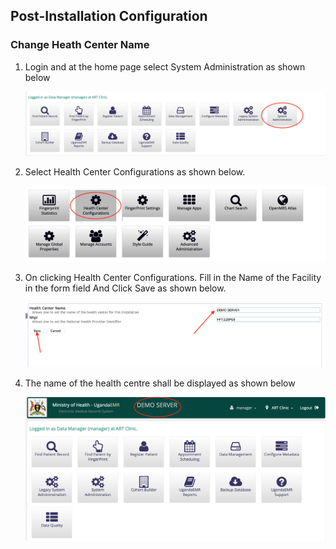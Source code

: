 ## Post-Installation Configuration

### **Change Heath Center Name**

1. Login and at the home page select System Administration as shown below

    ![click button for next steps to HC name config](/assets/System_administration_button.png)

2. Select Health Center Configurations as shown below.

    ![screenshot for HC config button on EMR for details to configuring HC name](/assets/health_center_configurations.png)

3. On clicking Health Center Configurations. Fill in the Name of the Facility in the form field And Click Save as shown below.

    ![screenshot shows details for the fill in for health center name details and save](/assets/health_centre_name.png)

4. The name of the health centre shall be displayed as shown below

    ![screenshot shows the new HC name displayed on the EMR](/assets/health_centre_name_displayed.png)

